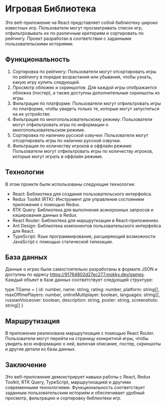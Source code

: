 # Игровая Библиотека

Это веб-приложение на React представляет собой библиотеку широко известных игр. Пользователи могут просматривать список игр, отфильтровывать их по различным критериям и сортировать по рейтингу. Проект разработан в соответствии с заданными пользовательскими историями.

## Функциональность

1. Сортировка по рейтингу: Пользователи могут отсортировать игры по рейтингу в порядке возрастания или убывания, чтобы узнать, какую игру купить следующей.
2. Просмотр обложек и скриншотов: Для каждой игры отображается обложка (постер), а также доступны дополнительные скриншоты из игры.
3. Фильтрация по платформе: Пользователи могут отфильтровать игры по платформе, чтобы увидеть только те, которые могут запуститься на их устройстве.
4. Фильтрация по многопользовательскому режиму: Пользователи могут отфильтровать игры по информации о многопользовательском режиме.
5. Сортировка по наличию русской озвучки: Пользователи могут отсортировать игры по наличию русской озвучки.
6. Фильтрация по количеству игроков в оффлайн режиме: Пользователи могут отфильтровать игры по количеству игроков, которые могут играть в оффлайн режиме.

## Технологии

В этом проекте были использованы следующие технологии:

- React: Библиотека для создания пользовательского интерфейса.
- Redux Toolkit (RTK): Инструмент для управления состоянием приложения с помощью Redux.
- RTK Query: Библиотека для выполнения асинхронных запросов и кэширования данных в Redux.
- React Router: Библиотека для маршрутизации в React-приложениях.
- Ant Design: Библиотека компонентов пользовательского интерфейса для React.
- TypeScript: Язык программирования, расширяющий возможности JavaScript с помощью статической типизации.

## База данных

Данные о играх были самостоятельно разработаны в формате JSON и доступны по адресу https://91764802d27ec277.mokky.dev/games. Каждый объект в базе данных соответствует следующей структуре:

type TGame = {
    id: number,
    name: string,
    rating: number,
    platform: string[],
    maxOfflinePlayers: number,
    onlineMultiplayer: boolean,
    languages: string[],
    russianVoiceover: boolean,
    description: string,
    poster: string,
    screenshots: string[]
}

## Маршрутизация

В приложении реализована маршрутизация с помощью React Router. Пользователи могут перейти на страницу конкретной игры, чтобы увидеть всю информацию о ней, включая описание, постер, скриншоты и другие детали из базы данных.

## Заключение

Это веб-приложение демонстрирует навыки работы с React, Redux Toolkit, RTK Query, TypeScript, маршрутизацией и другими современными технологиями. Функциональность соответствует заданным пользовательским историям и обеспечивает удобный просмотр, фильтрацию и сортировку библиотеки игр.